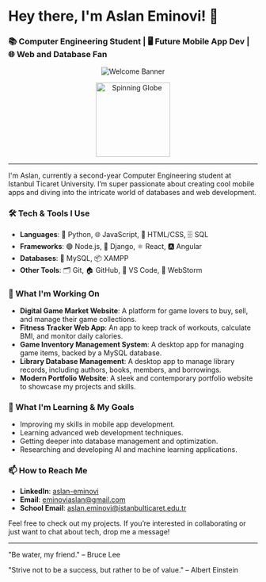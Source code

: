 # Hey there, I'm Aslan Eminovi! 👋

### 📚 Computer Engineering Student | 🖥️ Future Mobile App Dev | 🌐 Web and Database Fan

<p align="center">
  <img src="https://github.com/BrunnerLivio/brunnerlivio/raw/master/images/welcome.png?raw=true" alt="Welcome Banner" />
</p>

<p align="center">
  <img src="https://media.giphy.com/media/l3V0megwbBeETMgZa/giphy.gif" alt="Spinning Globe" width="150" height="150" />
</p>


---

I'm Aslan, currently a second-year Computer Engineering student at Istanbul Ticaret University. I’m super passionate about creating cool mobile apps and diving into the intricate world of databases and web development.

### 🛠️ Tech & Tools I Use

- **Languages**: 🐍 Python, 🌐 JavaScript, 🎨 HTML/CSS, 🗄️ SQL
- **Frameworks**: 🟢 Node.js, 🌿 Django, ⚛️ React, 🅰️ Angular
- **Databases**: 🐬 MySQL, 📦 XAMPP
- **Other Tools**: 🗂️ Git, 🏠 GitHub, 🔧 VS Code, 🚀 WebStorm

### 🔭 What I'm Working On

- **Digital Game Market Website**: A platform for game lovers to buy, sell, and manage their game collections.
- **Fitness Tracker Web App**: An app to keep track of workouts, calculate BMI, and monitor daily calories.
- **Game Inventory Management System**: A desktop app for managing game items, backed by a MySQL database.
- **Library Database Management**: A desktop app to manage library records, including authors, books, members, and borrowings.
- **Modern Portfolio Website**: A sleek and contemporary portfolio website to showcase my projects and skills.

### 🌱 What I'm Learning & My Goals

- Improving my skills in mobile app development.
- Learning advanced web development techniques.
- Getting deeper into database management and optimization.
- Researching and developing AI and machine learning applications.

### 📫 How to Reach Me

- **LinkedIn**: [aslan-eminovi](https://www.linkedin.com/in/aslan-eminovi/)
- **Email**: eminoviaslan@gmail.com
- **School Email**: aslan.eminovi@istanbulticaret.edu.tr

Feel free to check out my projects. If you’re interested in collaborating or just want to chat about tech, drop me a message!

---

"Be water, my friend." – Bruce Lee

"Strive not to be a success, but rather to be of value." – Albert Einstein
